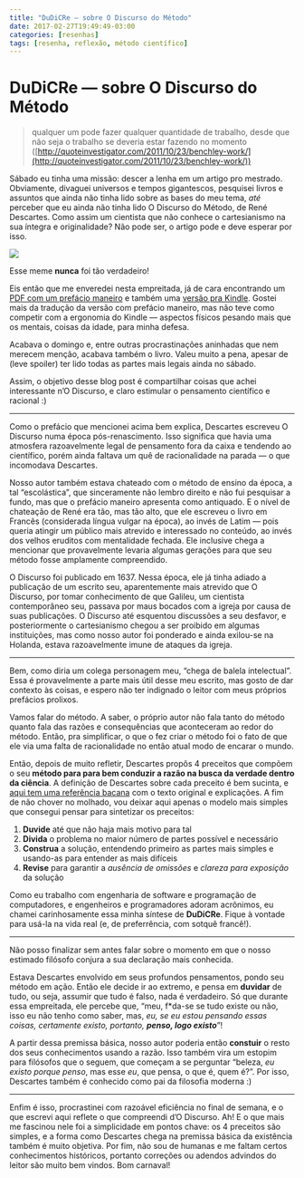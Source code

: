 ```yaml
---
title: "DuDiCRe — sobre O Discurso do Método"
date: 2017-02-27T19:49:49-03:00
categories: [resenhas]
tags: [resenha, reflexão, método científico]
---
```


# **DuDiCRe — sobre O Discurso do Método**

> qualquer um pode fazer qualquer quantidade de trabalho, desde que não seja o
> trabalho se deveria estar fazendo no momento<br>
([http://quoteinvestigator.com/2011/10/23/benchley-work/](http://quoteinvestigator.com/2011/10/23/benchley-work/))

Sábado eu tinha uma missão: descer a lenha em um artigo pro mestrado.
Obviamente, divaguei universos e tempos gigantescos, pesquisei livros e assuntos
que ainda não tinha lido sobre as bases do meu tema, *até* perceber que eu ainda
não tinha lido O Discurso do Método, de René Descartes. Como assim um cientista
que não conhece o cartesianismo na sua íntegra e originalidade? Não pode ser, o
artigo pode e deve esperar por isso.

![](https://cdn-images-1.medium.com/max/1040/1*XA62v9mfYXwQA_KuXldyyQ.jpeg)

<span class="figcaption_hack">Esse meme **nunca** foi tão verdadeiro!</span>

Eis então que me enveredei nesta empreitada, já de cara encontrando um [PDF com
um prefácio
maneiro](http://www.josenorberto.com.br/DESCARTES_Discurso_do_mÃ©todo_Completo.pdf)
e também uma [versão pra
Kindle](http://lelivros.pro/book/download-discurso-do-metodo-rene-descartes-em-epub-mobi-e-pdf-2/).
Gostei mais da tradução da versão com prefácio maneiro, mas não teve como
competir com a ergonomia do Kindle — aspectos físicos pesando mais que os
mentais, coisas da idade, para minha defesa.

Acabava o domingo e, entre outras procrastinações aninhadas que nem merecem
menção, acabava também o livro. Valeu muito a pena, apesar de (leve spoiler) ter
lido todas as partes mais legais ainda no sábado.

Assim, o objetivo desse blog post é compartilhar coisas que achei interessante
n’O Discurso, e claro estimular o pensamento científico e racional :)

*****

Como o prefácio que mencionei acima bem explica, Descartes escreveu O Discurso
numa época pós-renascimento. Isso significa que havia uma atmosfera
razoavelmente legal de pensamento fora da caixa e tendendo ao científico, porém
ainda faltava um quê de racionalidade na parada — o que incomodava Descartes.

Nosso autor também estava chateado com o método de ensino da época, a tal
“escolástica”, que sinceramente não lembro direito e não fui pesquisar a fundo,
mas que o prefácio maneiro apresenta como antiquado. E o nível de chateação de
René era tão, mas tão alto, que ele escreveu o livro em Francês (considerada
língua vulgar na época), ao invés de Latim — pois queria atingir um público mais
atrevido e interessado no conteúdo, ao invés dos velhos eruditos com mentalidade
fechada. Ele inclusive chega a mencionar que provavelmente levaria algumas
gerações para que seu método fosse amplamente compreendido.

O Discurso foi publicado em 1637. Nessa época, ele já tinha adiado a publicação
de um escrito seu, aparentemente mais atrevido que O Discurso, por tomar
conhecimento de que Galileu, um cientista contemporâneo seu, passava por maus
bocados com a igreja por causa de suas publicações. O Discurso até esquentou
discussões a seu desfavor, e posteriormente o cartesianismo chegou a ser
proibido em algumas instituições, mas como nosso autor foi ponderado e ainda
exilou-se na Holanda, estava razoavelmente imune de ataques da igreja.

*****

Bem, como diria um colega personagem meu, “chega de balela intelectual”. Essa é
provavelmente a parte mais útil desse meu escrito, mas gosto de dar contexto às
coisas, e espero não ter indignado o leitor com meus próprios prefácios
prolixos.

Vamos falar do método. A saber, o próprio autor não fala tanto do método quanto
fala das razões e consequências que aconteceram ao redor do método. Então, pra
simplificar, o que o fez criar o método foi o fato de que ele via uma falta de
racionalidade no então atual modo de encarar o mundo.

Então, depois de muito refletir, Descartes propôs 4 preceitos que compõem o seu
**método para para bem conduzir a razão na busca da verdade dentro da ciência**.
A definição de Descartes sobre cada preceito é bem sucinta, e [aqui tem uma
referência
bacana](https://naphthalin.wordpress.com/2010/10/20/os-quatro-preceitos-do-metodo-de-descartes/)
com o texto original e explicações. A fim de não chover no molhado, vou deixar
aqui apenas o modelo mais simples que consegui pensar para sintetizar os
preceitos:

1.  **Duvide** até que não haja mais motivo para tal
1.  **Divida** o problema no maior número de partes possível e necessário
1.  **Construa** a solução, entendendo primeiro as partes mais simples e usando-as
para entender as mais difíceis
1.  **Revise** para garantir a *ausência de omissões* e *clareza para exposição* da
solução

Como eu trabalho com engenharia de software e programação de computadores, e
engenheiros e programadores adoram acrônimos, eu chamei carinhosamente essa
minha síntese de **DuDiCRe**. Fique à vontade para usá-la na vida real (e, de
preferrência, com sotquê francê!).

*****

Não posso finalizar sem antes falar sobre o momento em que o nosso estimado
filósofo conjura a sua declaração mais conhecida.

Estava Descartes envolvido em seus profundos pensamentos, pondo seu método em
ação. Então ele decide ir ao extremo, e pensa em **duvidar** de tudo, ou seja,
assumir que tudo é falso, nada é verdadeiro. Só que durante essa empreitada, ele
percebe que, “meu, f\*da-se se tudo existe ou não, isso eu não tenho como saber,
mas, *eu, se eu estou pensando essas coisas, certamente existo, portanto,* 
***penso, logo existo***”!

A partir dessa premissa básica, nosso autor poderia então **constuir** o resto
dos seus conhecimentos usando a razão. Isso também vira um estopim para
filósofos que o seguem, que começam a se perguntar “beleza, *eu existo porque
penso*, mas esse *eu*, que pensa, o que é, quem é?”. Por isso, Descartes também
é conhecido como pai da filosofia moderna :)

*****

Enfim é isso, procrastinei com razoável eficiência no final de semana, e o que
escrevi aqui reflete o que compreendi d’O Discurso. Ah! E o que mais me fascinou
nele foi a simplicidade em pontos chave: os 4 preceitos são simples, e a forma
como Descartes chega na premissa básica da existência também é muito objetiva.
Por fim, não sou de humanas e me faltam certos conhecimentos históricos,
portanto correções ou adendos advindos do leitor são muito bem vindos. Bom
carnaval!

